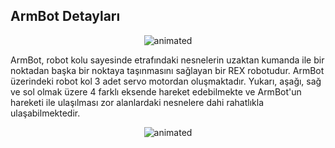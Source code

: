 ## ArmBot Detayları

<p align="center">
  <img src="https://user-images.githubusercontent.com/112697142/229712005-29947455-4c3f-47db-8214-be6652d79131.gif" alt="animated" />
</p>

ArmBot, robot kolu sayesinde etrafındaki nesnelerin uzaktan kumanda ile bir noktadan başka bir noktaya taşınmasını sağlayan bir REX robotudur. ArmBot üzerindeki robot kol 3 adet servo motordan oluşmaktadır. Yukarı, aşağı, sağ ve sol olmak üzere 4 farklı eksende hareket edebilmekte ve ArmBot'un hareketi ile ulaşılması zor alanlardaki nesnelere dahi rahatlıkla ulaşabilmektedir.




<p align="center">
  <img src="https://user-images.githubusercontent.com/112697142/229811200-1524aba2-5395-4e89-839e-a1b8bd28d55f.gif" alt="animated" />
</p>
